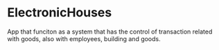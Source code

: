 # ElectronicHouses
App that funciton as a system that has the control of transaction related with goods, also with employees, building and goods.
